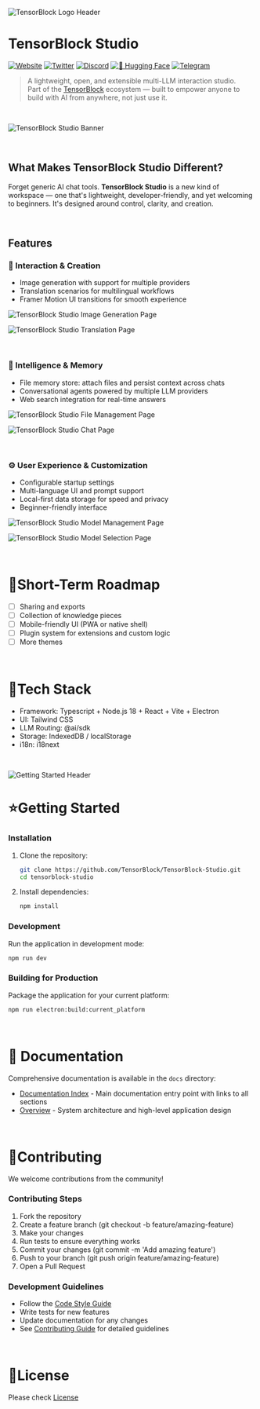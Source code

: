 ![TensorBlock Logo Header](https://github.com/user-attachments/assets/05d37936-3cd3-4b26-af27-07f0d1d06f22)

# TensorBlock Studio

[![Website](https://img.shields.io/badge/Website-tensorblock.co-blue?logo=google-chrome&logoColor=white)](https://tensorblock.co)
[![Twitter](https://img.shields.io/twitter/follow/tensorblock_aoi?style=social)](https://twitter.com/tensorblock_aoi)
[![Discord](https://img.shields.io/badge/Discord-Join%20Us-5865F2?logo=discord&logoColor=white)](https://discord.gg/Ej5NmeHFf2)
[![🤗 Hugging Face](https://img.shields.io/badge/HuggingFace-TensorBlock-yellow?logo=huggingface&logoColor=white)](https://huggingface.co/tensorblock)
[![Telegram](https://img.shields.io/badge/Telegram-Group-blue?logo=telegram)](https://t.me/TensorBlock)

> A lightweight, open, and extensible multi-LLM interaction studio.  
> Part of the [TensorBlock](https://tensorblock.co) ecosystem — built to empower anyone to build with AI from anywhere, not just use it.

<br>

![TensorBlock Studio Banner](https://github.com/user-attachments/assets/07742418-21e4-41b2-bb61-21ffc158b202)

<br>

## What Makes TensorBlock Studio Different?

Forget generic AI chat tools. **TensorBlock Studio** is a new kind of workspace — one that's lightweight, developer-friendly, and yet welcoming to beginners. It's designed around control, clarity, and creation.

<br>

## Features

### 🎨 Interaction & Creation
- Image generation with support for multiple providers  
- Translation scenarios for multilingual workflows  
- Framer Motion UI transitions for smooth experience

![TensorBlock Studio Image Generation Page](https://github.com/user-attachments/assets/24ec4f29-a3b2-41cc-b9d7-0467f5e470ef)

![TensorBlock Studio Translation Page](https://github.com/user-attachments/assets/9f5b6a9f-d6dc-4082-a990-4988ce31c14c)



<br>

### 🧠 Intelligence & Memory
- File memory store: attach files and persist context across chats  
- Conversational agents powered by multiple LLM providers  
- Web search integration for real-time answers

![TensorBlock Studio File Management Page](https://github.com/user-attachments/assets/e4183ae9-b4e1-466e-83ce-de0c5ef1535f)

![TensorBlock Studio Chat Page](https://github.com/user-attachments/assets/ae7f338b-f997-4594-b393-b5e6cb460ef9)

<br>

### ⚙️ User Experience & Customization
- Configurable startup settings  
- Multi-language UI and prompt support  
- Local-first data storage for speed and privacy  
- Beginner-friendly interface  

![TensorBlock Studio Model Management Page](https://github.com/user-attachments/assets/d5fdf982-c22c-4655-92d0-506cf1faadee)

![TensorBlock Studio Model Selection Page](https://github.com/user-attachments/assets/4a3e9e07-e09a-41c1-8941-7fa5b59f4342)

<br>

# 🎯Short-Term Roadmap

- [ ] Sharing and exports
- [ ] Collection of knowledge pieces
- [ ] Mobile-friendly UI (PWA or native shell)
- [ ] Plugin system for extensions and custom logic
- [ ] More themes

<br>

# 🔩Tech Stack

- Framework: Typescript + Node.js 18 + React + Vite + Electron
- UI: Tailwind CSS
- LLM Routing: @ai/sdk
- Storage: IndexedDB / localStorage
- i18n: i18next

<br>

![Getting Started Header](https://github.com/user-attachments/assets/4976e502-9e89-45c4-bb9c-fa9453a76bb0)

# ⭐Getting Started

### Installation

1. Clone the repository:
   ```bash
   git clone https://github.com/TensorBlock/TensorBlock-Studio.git
   cd tensorblock-studio
   ```

2. Install dependencies:
   ```bash
   npm install
   ```

### Development

Run the application in development mode:

```bash
npm run dev
```

### Building for Production

Package the application for your current platform:

```bash
npm run electron:build:current_platform
```

<br>

# 📄 Documentation

Comprehensive documentation is available in the `docs` directory:

- [Documentation Index](docs/docs_index.md) - Main documentation entry point with links to all sections
- [Overview](docs/overview.md) - System architecture and high-level application design

<br>

# 🤝Contributing

We welcome contributions from the community!

### Contributing Steps
1. Fork the repository
2. Create a feature branch (git checkout -b feature/amazing-feature)
3. Make your changes
4. Run tests to ensure everything works
5. Commit your changes (git commit -m 'Add amazing feature')
6. Push to your branch (git push origin feature/amazing-feature)
7. Open a Pull Request

### Development Guidelines
- Follow the [Code Style Guide](docs/CODE_STYLE_GUIDE.md)
- Write tests for new features
- Update documentation for any changes
- See [Contributing Guide](docs/CONTRIBUTING.md) for detailed guidelines

<br>

# 📄License

Please check [License](LICENSE)
